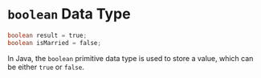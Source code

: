 # `boolean` Data Type

```java
boolean result = true;
boolean isMarried = false;
```

In Java, the `boolean` primitive data type is used to store a value, which can be either `true` or `false`.